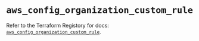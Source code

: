 # `aws_config_organization_custom_rule`

Refer to the Terraform Registory for docs: [`aws_config_organization_custom_rule`](https://www.terraform.io/docs/providers/aws/r/config_organization_custom_rule).
